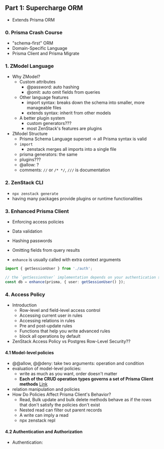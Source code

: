 ## Part 1: Supercharge ORM

- Extends Prisma ORM

### 0. Prisma Crash Course

- "schema-first" ORM
- Domain-Specific Language
- Prisma Client and Prisma Migrate 

### 1. ZModel Language

- Why ZModel?
    - Custom attributes
        - @password: auto hashing 
        - @omit: auto omit fields from queries
    - Other language features
        - import syntax: breaks down the schema into smaller, more manageable files
        - extends syntax: inherit from other models
    - A better plugin system
        - custom generators??? 
        - most ZenStack's features are plugins
- ZModel Structure
    - Prisma Schema Language superset -> all Prisma syntax is valid
    - `import`
        - zenstack merges all imports into a single file
    - prisma generators: the same
    - plugins???
    - @allow: ?
    - comments: `//` or `/* */`, `///` is documentation
    
### 2. ZenStack CLI

- `npx zenstack generate`
- having many packages provide plugins or runtime functionalities

### 3. Enhanced Prisma Client

- Enforcing access policies
- Data validation
- Hashing passwords
- Omitting fields from query results
    
- `enhance` is usually called with extra context arguments

```ts
import { getSessionUser } from './auth';

// the `getSessionUser` implementation depends on your authentication solution
const db = enhance(prisma, { user: getSessionUser() });
```



### 4. Access Policy

- Introduction
    - Row-level and field-level access control
    - Accessing current user in rules
    - Accessing relations in rules
    - Pre and post-update rules
    - Functions that help you write advanced rules
    - block all operations by default
- ZenStack Access Policy vs Postgres Row-Level Security??

#### 4.1 Model-level policies

- @@allow, @@deny: take two arguments: operation and condition
- evaluation of model-level policies:
    - write as much as you want, order doesn't matter
    - **Each of the CRUD operation types governs a set of Prisma Client methods** [Link](https://zenstack.dev/docs/the-complete-guide/part1/access-policy/model-level)    
- relation manipulation and policies
- How Do Policies Affect Prisma Client's Behavior?
    - Read, Bulk update and bulk delete methods behave as if the rows that don't satisfy the policies don't exist
    - Nested read can filter out parent records
    - A write can imply a read
    - npx zenstack repl

#### 4.2 Authentication and Authorization

- Authentication: 

